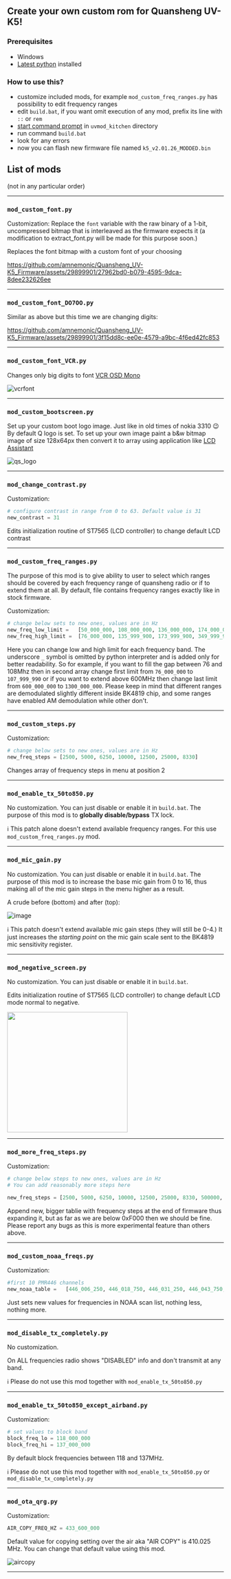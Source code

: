 ## Create your own custom rom for Quansheng UV-K5!

### Prerequisites 
 - Windows
 - [Latest python](https://www.python.org/downloads/) installed

### How to use this?
 - customize included mods, for example `mod_custom_freq_ranges.py` has possibility to edit frequency ranges
 - edit `build.bat`, if you want omit execution of any mod, prefix its line with `::` or `rem`
 - [start command prompt](https://www.google.com/search?q=how+to+open+command+prompt+windows) in `uvmod_kitchen` directory
 - run command `build.bat`
 - look for any errors
 - now you can flash new firmware file named `k5_v2.01.26_MODDED.bin` 

## List of mods
(not in any particular order)
<hr>

### `mod_custom_font.py`
Customization:
Replace the `font` variable with the raw binary of a 1-bit, uncompressed bitmap that is interleaved as the firmware expects it (a modification to extract_font.py will be made for this purpose soon.)

Replaces the font bitmap with a custom font of your choosing

https://github.com/amnemonic/Quansheng_UV-K5_Firmware/assets/29899901/27962bd0-b079-4595-9dca-8dee232626ee
<hr>

### `mod_custom_font_DO7OO.py`
Similar as above but this time we are changing digits:

https://github.com/amnemonic/Quansheng_UV-K5_Firmware/assets/29899901/3f15dd8c-ee0e-4579-a9bc-4f6ed42fc853
<hr>

### `mod_custom_font_VCR.py`
Changes only big digits to font [VCR OSD Mono](https://www.dafont.com/vcr-osd-mono.font)

![vcrfont](https://github.com/amnemonic/Quansheng_UV-K5_Firmware/assets/29899901/68694dad-19a9-4904-b878-758315ab4d2a)
<hr>


### `mod_custom_bootscreen.py`
Set up your custom boot logo image. Just like in old times of nokia 3310 😉
By default Q logo is set. To set up your own image paint a b&w bitmap image of size 128x64px then convert it to array using application like [LCD Assistant](http://en.radzio.dxp.pl/bitmap_converter/)

![qs_logo](https://github.com/amnemonic/Quansheng_UV-K5_Firmware/assets/29899901/7fece61e-ee21-47f4-a84d-da23b8c0721d)

<hr>

### `mod_change_contrast.py`
Customization:
```python
# configure contrast in range from 0 to 63. Default value is 31
new_contrast = 31
```
Edits initialization routine of ST7565 (LCD controller) to change default LCD contrast
<hr>

### `mod_custom_freq_ranges.py`
The purpose of  this mod is to give ability to user to select which ranges should be covered by each 
frequency range of quansheng radio or if to extend them at all. By default, file contains frequency ranges exactly 
like in stock firmware. 

Customization:
```python
# change below sets to new ones, values are in Hz
new_freq_low_limit =   [50_000_000, 108_000_000, 136_000_000, 174_000_000, 350_000_000, 400_000_000, 470_000_000]
new_freq_high_limit =  [76_000_000, 135_999_900, 173_999_900, 349_999_900, 399_999_900, 469_999_900, 600_000_000]
```

Here you can change low and high limit for each frequency band. 
The underscore `_` symbol is omitted by python interpreter and is added only for better readability.
So for example, if you want to fill the gap between 76 and 108Mhz then in second array change first limit from `76_000_000` to `107_999_990` or 
if you want to extend above 600MHz then change last limit from `600_000_000` to `1300_000_000`. Please keep in mind that different ranges 
are demodulated slightly different inside BK4819 chip, and some ranges have enabled AM demodulation while other don't. 
<hr>

### `mod_custom_steps.py`
Customization:
```python
# change below sets to new ones, values are in Hz
new_freq_steps = [2500, 5000, 6250, 10000, 12500, 25000, 8330]
```
Changes array of frequency steps in menu at position 2
<hr>

### `mod_enable_tx_50to850.py`
No customization. You can just disable or enable it in `build.bat`. The purpose of this mod is to **globally disable/bypass** TX lock. 

ℹ️ This patch alone doesn't extend available frequency ranges. For this use `mod_custom_freq_ranges.py` mod.
<hr>

### `mod_mic_gain.py`
No customization. You can just disable or enable it in `build.bat`. The purpose of this mod is to increase the base mic gain from 0 to 16, thus
making all of the mic gain steps in the menu higher as a result.

A crude before (bottom) and after (top):

![image](https://github.com/amnemonic/Quansheng_UV-K5_Firmware/assets/12097904/9c68fa9e-a3dc-4dfc-9d60-07a4399f87f9)

ℹ️ This patch doesn't extend available mic gain steps (they will still be 0-4.) It just increases the _starting point_ on the mic gain
scale sent to the BK4819 mic sensitivity register.
<hr>

### `mod_negative_screen.py`
No customization. You can just disable or enable it in `build.bat`.

Edits initialization routine of ST7565 (LCD controller) to change default LCD mode normal to negative.

<img src="https://raw.githubusercontent.com/amnemonic/Quansheng_UV-K5_Firmware/main/hardware/negative_lcd.jpg" height="280" />
<hr>




### `mod_more_freq_steps.py`
Customization:
```python
# change below steps to new ones, values are in Hz
# You can add reasonably more steps here

new_freq_steps = [2500, 5000, 6250, 10000, 12500, 25000, 8330, 500000, 10, 1250, 20000]
```
Append new, bigger tablie with frequency steps at the end of firmware thus expanding it, but as far as we are below 0xF000 then we should be fine. Please report any bugs as this is more experimental feature than others above.
<hr>


### `mod_custom_noaa_freqs.py`
Customization:
```python
#first 10 PMR446 channels
new_noaa_table =   [446_006_250, 446_018_750, 446_031_250, 446_043_750, 446_056_250, 446_068_750, 446_081_250, 446_093_750, 446_106_250, 446_118_750,  ]
```
Just sets new values for frequencies in NOAA scan list, nothing less, nothing more. 
<hr>


### `mod_disable_tx_completely.py`
No customization. 

On ALL frequencies radio shows "DISABLED" info and don't transmit at any band.

ℹ️ Please do not use this mod together with `mod_enable_tx_50to850.py`
<hr>



### `mod_enable_tx_50to850_except_airband.py`
Customization:
```python
# set values to block band
block_freq_lo = 118_000_000
block_freq_hi = 137_000_000
```

By default block frequencies between 118 and 137MHz. 


ℹ️ Please do not use this mod together with `mod_enable_tx_50to850.py` or `mod_disable_tx_completely.py`
<hr>


### `mod_ota_qrg.py`
Customization:
```python
AIR_COPY_FREQ_HZ = 433_600_000
```

Default value for copying setting over the air aka "AIR COPY" is 410.025 MHz. You can change that default value using this mod.

![aircopy](https://github.com/amnemonic/Quansheng_UV-K5_Firmware/assets/29899901/fe0b7525-e94d-472e-bcc6-c346e9c71fda)


<hr>
